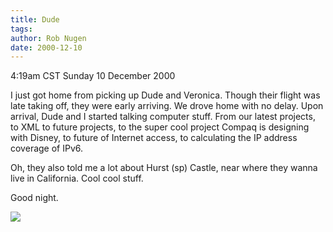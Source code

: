 ```yaml
---
title: Dude
tags: 
author: Rob Nugen
date: 2000-12-10
---
```


<title>Dude and I talk till 4am</title>
<p class=date>4:19am CST Sunday 10 December 2000</p>

<p>I just got home from picking up Dude and Veronica.  Though their
flight was late taking off, they were early arriving.  We drove home
with no delay.  Upon arrival, Dude and I started talking computer
stuff.  From our latest projects, to XML to future projects, to the
super cool project Compaq is designing with Disney, to future of
Internet access, to calculating the IP address coverage of IPv6.</p>

<p>Oh, they also told me a lot about Hurst (sp) Castle, near where
they wanna live in California.  Cool cool stuff.</p>

<p>Good night.</p>

<p><img src='/images/rob/wL-ROB.gif'/></p>

